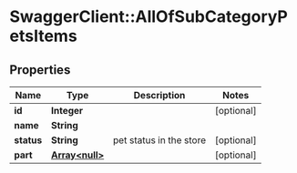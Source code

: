 # SwaggerClient::AllOfSubCategoryPetsItems

## Properties
Name | Type | Description | Notes
------------ | ------------- | ------------- | -------------
**id** | **Integer** |  | [optional] 
**name** | **String** |  | 
**status** | **String** | pet status in the store | [optional] 
**part** | [**Array&lt;null&gt;**](.md) |  | [optional] 

